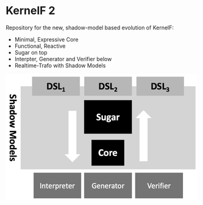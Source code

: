 # KernelF 2

Repository for the new, shadow-model based evolution of KernelF:

* Minimal, Expressive Core
* Functional, Reactive
* Sugar on top
* Interpter, Generator and Verifier below
* Realtime-Trafo with Shadow Models

![Architecture](https://github.com/IETS3/kernelf2/blob/master/architecture.png?raw=true)
